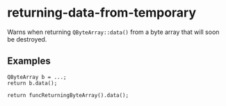# returning-data-from-temporary

Warns when returning `QByteArray::data()` from a byte array that will soon be destroyed.

## Examples
```
QByteArray b = ...;
return b.data();
```
```
return funcReturningByteArray().data();
```
